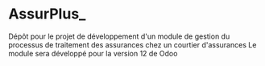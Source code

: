 # AssurPlus_
Dépôt pour le projet de développement d'un module de gestion du processus de traitement des assurances chez un courtier d'assurances
Le module sera développé pour la version 12 de Odoo
